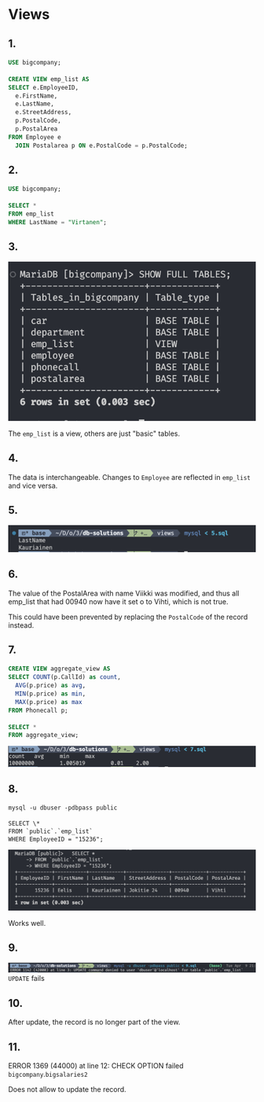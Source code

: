 # Views

## 1.

```sql
USE bigcompany;

CREATE VIEW emp_list AS
SELECT e.EmployeeID,
  e.FirstName,
  e.LastName,
  e.StreetAddress,
  p.PostalCode,
  p.PostalArea
FROM Employee e
  JOIN Postalarea p ON e.PostalCode = p.PostalCode;
```

## 2.

```sql
USE bigcompany;

SELECT *
FROM emp_list
WHERE LastName = "Virtanen";
```

## 3.

![alt text](3.png)

The `emp_list` is a view, others are just "basic" tables.

## 4.

The data is interchangeable. Changes to `Employee` are reflected in `emp_list` and vice versa.

## 5.

![alt text](5.png)

## 6.

The value of the PostalArea with name Viikki was modified, and thus all emp_list that had 00940 now have it set o to Vihti, which is not true.

This could have been prevented by replacing the `PostalCode` of the record instead.

## 7.

```sql
CREATE VIEW aggregate_view AS
SELECT COUNT(p.CallId) as count,
  AVG(p.price) as avg,
  MIN(p.price) as min,
  MAX(p.price) as max
FROM Phonecall p;

SELECT *
FROM aggregate_view;
```

![alt text](7.png)

## 8.

```
mysql -u dbuser -pdbpass public

SELECT \*
FROM `public`.`emp_list`
WHERE EmployeeID = "15236";
```

![alt text](8.png)

Works well.

## 9.

![alt text](9.png)
`UPDATE` fails

## 10.

After update, the record is no longer part of the view.

## 11.

ERROR 1369 (44000) at line 12: CHECK OPTION failed `bigcompany`.`bigsalaries2`

Does not allow to update the record.
